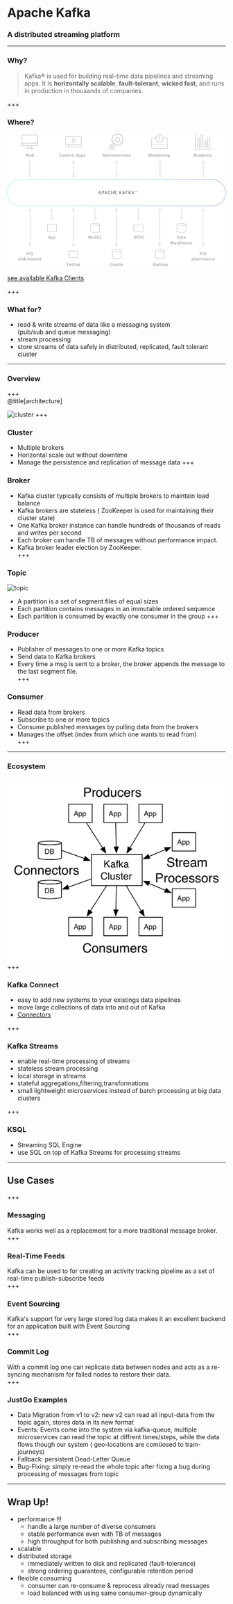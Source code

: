 # Apache Kafka

### A distributed streaming platform

---
### Why?

> Kafka® is used for building real-time data pipelines and streaming apps. It is **horizontally scalable**, **fault-tolerant**, **wicked fast**, and runs in production in thousands of companies.

+++  
### Where?  

![fits](assets/image/chart-kafka.jpg)

[see available Kafka Clients](https://cwiki.apache.org/confluence/display/KAFKA/Clients)

+++  

### What for?  
* read & write streams of data like a messaging system  
 (pub/sub and queue messaging)
* stream processing
* store streams of data safely in distributed, replicated, fault tolerant cluster
---

### Overview
+++  
@title[architecture]  

![cluster](https://www.tutorialspoint.com/apache_kafka/images/fundamentals.jpg)
+++  
### Cluster
* Multiple brokers
* Horizontal scale out without downtime 
* Manage the persistence and replication of message data
+++ 
### Broker
* Kafka cluster typically consists of multiple brokers to maintain load balance
* Kafka brokers are stateless ( ZooKeeper is used for maintaining their cluster state)
* One Kafka broker instance can handle hundreds of thousands of reads and writes per second
* Each broker can handle TB of messages without performance impact.
* Kafka broker leader election by ZooKeeper.  
+++
### Topic
![topic](https://kafka.apache.org/0102/images/log_anatomy.png)
* A partition is a set of segment files of equal sizes
* Each partition contains messages in an immutable ordered sequence  
* Each partition is consumed by exactly one consumer in the group
+++ 
### Producer
* Publisher of messages to one or more Kafka topics
* Send data to Kafka brokers
* Every time a msg is sent to a broker, the broker appends the message to the last segment file.  
+++ 

### Consumer
* Read data from brokers
* Subscribe to one or more topics
* Consume published messages by pulling data from the brokers
* Manages the offset (index from which one wants to read from)  
+++

---
### Ecosystem
![ecosystem](assets/image/kafka-apis.jpg)
+++
### Kafka Connect
* easy to add new systems to your existings data pipelines
* move large collections of data into and out of Kafka
* [Connectors](https://www.confluent.io/product/connectors)

+++
### Kafka Streams  
* enable real-time processing of streams
* stateless stream processing
* local storage in streams
* stateful aggregations,filtering,transformations
* small lightweight microservices instead of batch processing at big data clusters

+++   
### KSQL
* Streaming SQL Engine
* use SQL on top of Kafka Streams for processing streams
---
## Use Cases
+++  
### Messaging
Kafka works well as a replacement for a more traditional message broker.   
+++  
### Real-Time Feeds
Kafka can be used to for creating an activity tracking pipeline as a set of real-time publish-subscribe feeds  
+++  
### Event Sourcing
Kafka's support for very large stored log data makes it an excellent backend for an application built with Event Sourcing  
+++  
### Commit Log
 With a commit log one can replicate data between nodes and acts as a re-syncing mechanism for failed nodes to restore their data.  
+++  
### JustGo Examples
* Data Migration from v1 to v2: new v2 can read all input-data from the topic again, stores data in its new format
* Events: Events come into the system via kafka-queue, multiple microservices can read the topic at diffrent times/steps, while the data flows though our system ( geo-locations  are comüosed to train-journeys)
* Fallback: persistent Dead-Letter Queue
* Bug-Fixing: simply re-read the whole topic after fixing a bug during processing of messages from topic
---  

## Wrap Up!
* performance !!!
  * handle a large number of diverse consumers
  * stable performance even with TB of messages
  * high throughput for both publishing and subscribing messages
* scalable
* distributed storage
  * immediately written to disk and replicated (fault-tolerance)
  * strong ordering guarantees, configurable retention period
* flexible consuming
  * consumer can re-consume & reprocess already read messages
  * load balanced with using same consumer-group dynamically


